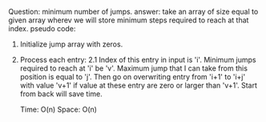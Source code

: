 Question: minimum number of jumps.
answer: take an array of size equal to given array wherev we will store minimum steps required to reach at that index. 
pseudo code: 
1. Initialize jump array with zeros.
2. Process each entry:
     2.1 Index of this entry in input is 'i'. Minimum jumps required to reach at 'i' be 'v'. Maximum jump that I can take from this position is equal to 'j'. Then go on overwriting entry from 'i+1' to 'i+j' with value  'v+1' if value at these entry are zero or larger than 'v+1'. Start from back will save time.
     
    Time: O(n)
    Space: O(n)
